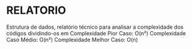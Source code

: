 # RELATORIO
Estrutura de dados, relatório técnico para analisar a complexidade dos códigos dividindo-os em Complexidade Pior Caso: O(n²) Complexidade Caso Médio: O(n²) Complexidade Melhor Caso: O(n)
